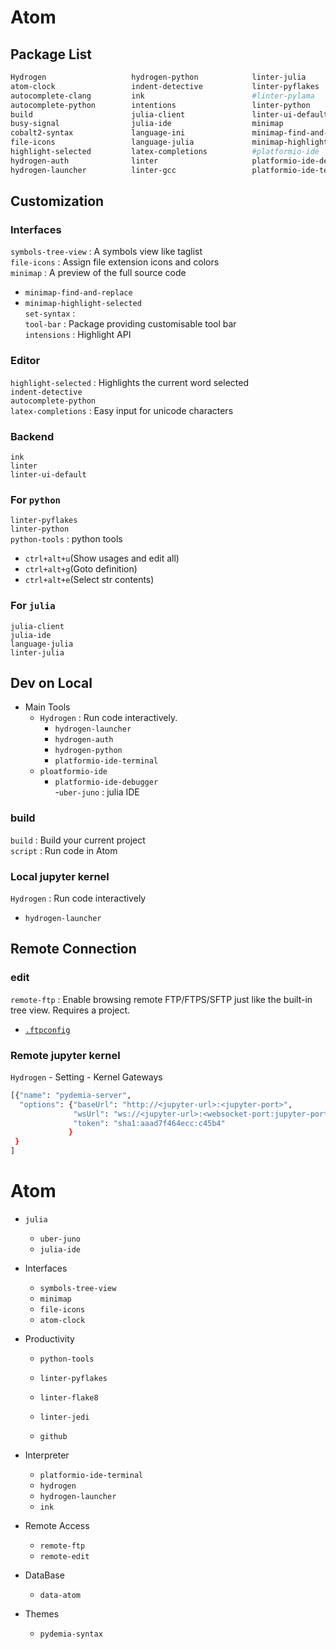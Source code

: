 # Atom

## Package List

```sh
Hydrogen                   hydrogen-python            linter-julia               pydemia-atom-syntax  
atom-clock                 indent-detective           linter-pyflakes            #python-indent  
autocomplete-clang         ink                        #linter-pylama             python-tools  
autocomplete-python        intentions                 linter-python              remote-ftp  
build                      julia-client               linter-ui-default          script  
busy-signal                julia-ide                  minimap                    set-syntax  
cobalt2-syntax             language-ini               minimap-find-and-replace   symbols-tree-view  
file-icons                 language-julia             minimap-highlight-selected tool-bar  
highlight-selected         latex-completions          #platformio-ide            uber-juno  
hydrogen-auth              linter                     platformio-ide-debugger    project-manager
hydrogen-launcher          linter-gcc                 platformio-ide-terminal  
```

## Customization

### Interfaces
`symbols-tree-view` : A symbols view like taglist  
`file-icons` : Assign file extension icons and colors  
`minimap` : A preview of the full source code  
  - `minimap-find-and-replace`  
  - `minimap-highlight-selected`  
`set-syntax` :   
`tool-bar` : Package providing customisable tool bar  
`intensions` : Highlight API  


### Editor
`highlight-selected` : Highlights the current word selected  
`indent-detective`  
`autocomplete-python`  
`latex-completions` : Easy input for unicode characters  

### Backend

`ink`  
`linter`  
`linter-ui-default`  

### For `python`

`linter-pyflakes`  
`linter-python`  
`python-tools` : python tools  
  - `ctrl+alt+u`(Show usages and edit all)  
  - `ctrl+alt+g`(Goto definition)  
  - `ctrl+alt+e`(Select str contents)  

### For `julia`

`julia-client`  
`julia-ide`  
`language-julia`  
`linter-julia`  



## Dev on Local

* Main Tools  
  - `Hydrogen` : Run code interactively.  
    * `hydrogen-launcher`  
    * `hydrogen-auth`  
    * `hydrogen-python`  
    * `platformio-ide-terminal`  
  - `ploatformio-ide`  
    * `platformio-ide-debugger`  
  -`uber-juno` : julia IDE  

### build

`build` : Build your current project  
`script` : Run code in Atom  

### Local jupyter kernel

`Hydrogen` : Run code interactively  
  * `hydrogen-launcher`  

## Remote Connection

### edit

`remote-ftp` : Enable browsing remote FTP/FTPS/SFTP just like the built-in tree view. Requires a project.  
  - [`.ftpconfig`](.ftpconfig)  

### Remote jupyter kernel

`Hydrogen` - Setting - Kernel Gateways  

```sh
[{"name": "pydemia-server",
  "options": {"baseUrl": "http://<jupyter-url>:<jupyter-port>",
              "wsUrl": "ws://<jupyter-url>:<websocket-port:jupyter-port>",
              "token": "sha1:aaad7f464ecc:c45b4"
             }
 }
]
```


# Atom

* `julia`
  - `uber-juno`  
  - `julia-ide`  

* Interfaces
  - `symbols-tree-view`  
  - `minimap`  
  - `file-icons`  
  - `atom-clock`  

* Productivity
  - `python-tools`
  - `linter-pyflakes`  
  - `linter-flake8`  
  - `linter-jedi`  

  - `github`  

* Interpreter
  - `platformio-ide-terminal`  
  - `hydrogen`  
  - `hydrogen-launcher`  
  - `ink`  

* Remote Access
  - `remote-ftp`  
  - `remote-edit`  

* DataBase
  - `data-atom`  

* Themes
  - `pydemia-syntax`  
  
  
